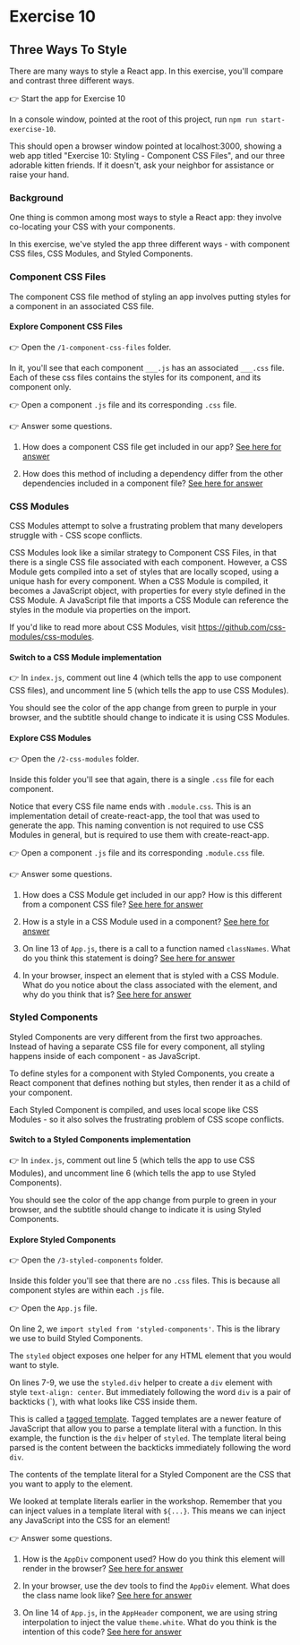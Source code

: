 # Exercise 10

## Three Ways To Style

There are many ways to style a React app. In this exercise, you'll compare and contrast three different ways.

👉 Start the app for Exercise 10

In a console window, pointed at the root of this project, run `npm run start-exercise-10`.

This should open a browser window pointed at localhost:3000, showing a web app titled "Exercise 10: Styling - Component CSS Files", and our three adorable kitten friends. If it doesn't, ask your neighbor for assistance or raise your hand.

### Background

One thing is common among most ways to style a React app: they involve co-locating your CSS with your components.

In this exercise, we've styled the app three different ways - with component CSS files, CSS Modules, and Styled Components.

### Component CSS Files

The component CSS file method of styling an app involves putting styles for a component in an associated CSS file.

#### Explore Component CSS Files

👉 Open the `/1-component-css-files` folder.

In it, you'll see that each component `___.js` has an associated `___.css` file. Each of these css files contains the styles for its component, and its component only.

👉 Open a component `.js` file and its corresponding `.css` file.

👉 Answer some questions.

1. How does a component CSS file get included in our app? [See here for answer](SOLUTIONS.md#1-1)

2. How does this method of including a dependency differ from the other dependencies included in a component file? [See here for answer](SOLUTIONS.md#1-2)

### CSS Modules

CSS Modules attempt to solve a frustrating problem that many developers struggle with - CSS scope conflicts.

CSS Modules look like a similar strategy to Component CSS Files, in that there is a single CSS file associated with each component. However, a CSS Module gets compiled into a set of styles that are locally scoped, using a unique hash for every component. When a CSS Module is compiled, it becomes a JavaScript object, with properties for every style defined in the CSS Module. A JavaScript file that imports a CSS Module can reference the styles in the module via properties on the import.

If you'd like to read more about CSS Modules, visit https://github.com/css-modules/css-modules.

#### Switch to a CSS Module implementation

👉 In `index.js`, comment out line 4 (which tells the app to use component CSS files), and uncomment line 5 (which tells the app to use CSS Modules).

You should see the color of the app change from green to purple in your browser, and the subtitle should change to indicate it is using CSS Modules.

#### Explore CSS Modules

👉 Open the `/2-css-modules` folder.

Inside this folder you'll see that again, there is a single `.css` file for each component.

Notice that every CSS file name ends with `.module.css`. This is an implementation detail of create-react-app, the tool that was used to generate the app. This naming convention is not required to use CSS Modules in general, but is required to use them with create-react-app.

👉 Open a component `.js` file and its corresponding `.module.css` file.

👉 Answer some questions.

1. How does a CSS Module get included in our app? How is this different from a component CSS file? [See here for answer](SOLUTIONS.md#2-1)

2. How is a style in a CSS Module used in a component? [See here for answer](SOLUTIONS.md#2-2)

3. On line 13 of `App.js`, there is a call to a function named `classNames`. What do you think this statement is doing? [See here for answer](SOLUTIONS.md#2-3)

4. In your browser, inspect an element that is styled with a CSS Module. What do you notice about the class associated with the element, and why do you think that is? [See here for answer](SOLUTIONS.md#2-4)

### Styled Components

Styled Components are very different from the first two approaches. Instead of having a separate CSS file for every component, all styling happens inside of each component - as JavaScript.

To define styles for a component with Styled Components, you create a React component that defines nothing but styles, then render it as a child of your component.

Each Styled Component is compiled, and uses local scope like CSS Modules - so it also solves the frustrating problem of CSS scope conflicts.

#### Switch to a Styled Components implementation

👉 In `index.js`, comment out line 5 (which tells the app to use CSS Modules), and uncomment line 6 (which tells the app to use Styled Components).

You should see the color of the app change from purple to green in your browser, and the subtitle should change to indicate it is using Styled Components.

#### Explore Styled Components

👉 Open the `/3-styled-components` folder.

Inside this folder you'll see that there are no `.css` files. This is because all component styles are within each `.js` file.

👉 Open the `App.js` file.

On line 2, we `import styled from 'styled-components'`. This is the library we use to build Styled Components.

The `styled` object exposes one helper for any HTML element that you would want to style.

On lines 7-9, we use the `styled.div` helper to create a `div` element with style `text-align: center`. But immediately following the word `div` is a pair of backticks (`), with what looks like CSS inside them.

This is called a [tagged template](https://developer.mozilla.org/en-US/docs/Web/JavaScript/Reference/Template_literals#Tagged_templates). Tagged templates are a newer feature of JavaScript that allow you to parse a template literal with a function. In this example, the function is the `div` helper of `styled`. The template literal being parsed is the content between the backticks immediately following the word `div`.

The contents of the template literal for a Styled Component are the CSS that you want to apply to the element.

We looked at template literals earlier in the workshop. Remember that you can inject values in a template literal with `${...}`. This means we can inject any JavaScript into the CSS for an element!

👉 Answer some questions.

1. How is the `AppDiv` component used? How do you think this element will render in the browser? [See here for answer](SOLUTIONS.md#3-1)

2. In your browser, use the dev tools to find the `AppDiv` element. What does the class name look like? [See here for answer](SOLUTIONS.md#3-2)

3. On line 14 of `App.js`, in the `AppHeader` component, we are using string interpolation to inject the value `theme.white`. What do you think is the intention of this code? [See here for answer](SOLUTIONS.md#3-3)
